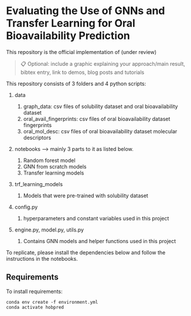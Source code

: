 # Evaluating the Use of GNNs and Transfer Learning for Oral Bioavailability Prediction

This repository is the official implementation of (under review)

>📋  Optional: include a graphic explaining your approach/main result, bibtex entry, link to demos, blog posts and tutorials

This repository consists of 3 folders and 4 python scripts:

1. data 
    1. graph_data: csv files of solubility dataset and oral bioavailability dataset
    2. oral_avail_fingerprints: csv files of oral bioavailability dataset fingerprints
    3. oral_mol_desc: csv files of oral bioavailability dataset molecular descriptors 

2. notebooks --> mainly 3 parts to it as listed below.
    1. Random forest model
    2. GNN from scratch models 
    3. Transfer learning models 
    
3. trf_learning_models
    1. Models that were pre-trained with solubility dataset 

4. config.py
    1. hyperparameters and constant variables used in this project

5. engine.py, model.py, utils.py
    1. Contains GNN models and helper functions used in this project 
    
To replicate, please install the dependencies below and follow the instructions in the notebooks.

## Requirements

To install requirements:

```setup
conda env create -f environment.yml
conda activate hobpred
```


